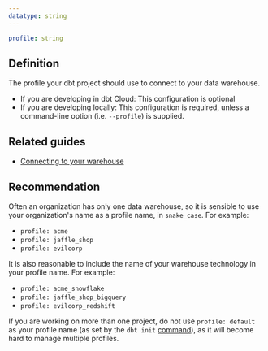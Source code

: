 ```yaml
---
datatype: string
---
```

<File name='dbt_project.yml'>

```yml
profile: string
```

</File>

## Definition
The profile your dbt project should use to connect to your data warehouse.
* If you are developing in dbt Cloud: This configuration is optional
* If you are developing locally: This configuration is required, unless a command-line option (i.e. `--profile`) is supplied.

## Related guides
* [Connecting to your warehouse](docs/running-a-dbt-project/using-the-command-line-interface/configure-your-profile.md)

## Recommendation
Often an organization has only one data warehouse, so it is sensible to use your organization's name as a profile name, in `snake_case`. For example:
* `profile: acme`
* `profile: jaffle_shop`
* `profile: evilcorp`

It is also reasonable to include the name of your warehouse technology in your profile name. For example:
* `profile: acme_snowflake`
* `profile: jaffle_shop_bigquery`
* `profile: evilcorp_redshift`

If you are working on more than one project, do not use `profile: default` as your profile name (as set by the `dbt init` [command](/docs/running-a-dbt-project/command-line-interface/init.md)), as it will become hard to manage multiple profiles.
